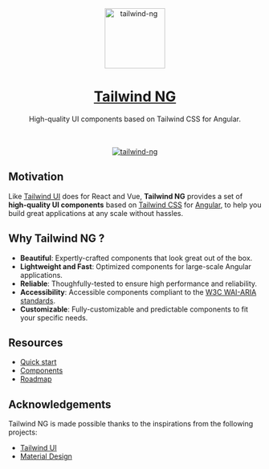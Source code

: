 <div align="center">
  <a href="https://www.tailwind-ng.com/">
    <img src="https://ngxtw-assets.pages.dev/ngxtw-logo-doc.png" alt="tailwind-ng" height="120" />
    <h1>Tailwind NG</h1>
  </a>
</div>

<div align="center">
High-quality UI components based on Tailwind CSS for Angular.
<br/>
<br/>
<br/>

[![tailwind-ng](https://github.com/william-mba/tailwind-ng/actions/workflows/tailwind-ng.yml/badge.svg)](https://github.com/william-mba/tailwind-ng/actions/workflows/tailwind-ng.yml)

</div>

## Motivation

Like [Tailwind UI](https://tailwindui.com/) does for React and Vue, **Tailwind NG** provides a set of **high-quality UI components** based on [Tailwind CSS](https://tailwindcss.com/) for [Angular](https://angular.dev), to help you build great applications at any scale without hassles.

## Why Tailwind NG ?

- **Beautiful**: Expertly-crafted components that look great out of the box.
- **Lightweight and Fast**: Optimized components for large-scale Angular applications.
- **Reliable**: Thoughfully-tested to ensure high performance and reliability.
- **Accessibility**: Accessible components compliant to the [W3C WAI-ARIA standards](https://www.w3.org/TR/wai-aria/).
- **Customizable**: Fully-customizable and predictable components to fit your specific needs.

## Resources

- [Quick start](https://www.tailwind-ng.com/quick-start)
- [Components](https://www.tailwind-ng.com/components)
- [Roadmap](https://www.tailwind-ng.com/roadmap)

## Acknowledgements

Tailwind NG is made possible thanks to the inspirations from the following projects:

- [Tailwind UI](https://tailwindui.com/)
- [Material Design](https://m3.material.io/)
